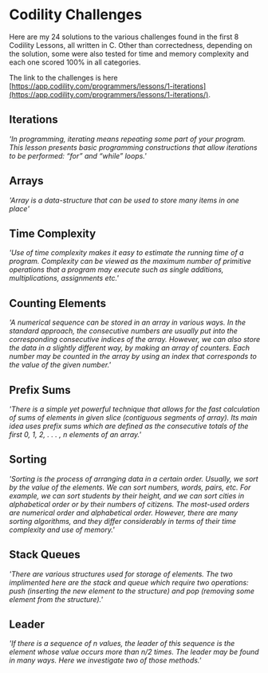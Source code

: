 # Codility Challenges
Here are my 24 solutions to the various challenges found in the first 8 Codility Lessons, all written in C. Other than correctedness, depending on the solution, some were also tested for time and memory complexity and each one scored 100% in all categories.

The link to the challenges is here [https://app.codility.com/programmers/lessons/1-iterations](https://app.codility.com/programmers/lessons/1-iterations/).


## Iterations

*'In programming, iterating means repeating some part of your program. This lesson presents basic programming constructions that allow iterations to be performed: “for” and “while” loops.'*


## Arrays

*'Array is a data-structure that can be used to store many items in one place'*


## Time Complexity

*'Use of time complexity makes it easy to estimate the running time of a program. Complexity can be viewed as the maximum number of primitive operations that a program may execute such as single additions, multiplications, assignments etc.'*


## Counting Elements

*'A numerical sequence can be stored in an array in various ways. In the standard approach, the consecutive numbers are usually put into the corresponding consecutive indices of the array. However, we can also store the data in a slightly different way, by making an array of counters. Each number may be counted in the array by using an index that corresponds to the value of the given number.'*


## Prefix Sums

*'There is a simple yet powerful technique that allows for the fast calculation of sums of elements in given slice (contiguous segments of array). Its main idea uses prefix sums which are defined as the consecutive totals of the first 0, 1, 2, . . . , n elements of an array.'*


## Sorting

*'Sorting is the process of arranging data in a certain order. Usually, we sort by the value of the elements. We can sort numbers, words, pairs, etc. For example, we can sort students by their height, and we can sort cities in alphabetical order or by their numbers of citizens. The most-used orders are numerical order and alphabetical order. However, there are many sorting algorithms, and they differ considerably in terms of their time complexity and use of memory.'*


## Stack Queues

*'There are various structures used for storage of elements. The two implimented here are the stack and queue which require two operations: push (inserting the new element to the structure) and pop (removing some element from the structure).'*


## Leader

*'If there is a sequence of n values, the leader of this sequence is the element whose value occurs more than n/2 times. The leader may be found in many ways. Here we investigate two of those methods.'*


